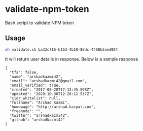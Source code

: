 # validate-npm-token
Bash script to validate NPM token

## Usage

```bash
sh validate.sh ba32c715-b153-4b18-85dc-4450b5aed924
```

It will return user details in response. Below is a sample response

```
{
  "tfa": false,
  "name": "arshadkazmi42",
  "email": "arshadkazmi42@gmail.com",
  "email_verified": true,
  "created": "2017-08-28T17:13:45.598Z",
  "updated": "2020-10-30T12:28:12.537Z",
  "cidr_whitelist": null,
  "fullname": "Arshad Kazmi",
  "homepage": "http://arshad.kaspat.com",
  "freenode": "",
  "twitter": "arshadkazmi42",
  "github": "arshadkazmi42"
}
```
